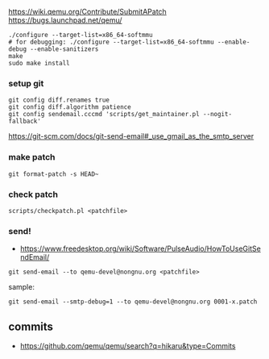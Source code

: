 https://wiki.qemu.org/Contribute/SubmitAPatch
https://bugs.launchpad.net/qemu/

```
./configure --target-list=x86_64-softmmu
# for debugging: ./configure --target-list=x86_64-softmmu --enable-debug --enable-sanitizers
make
sudo make install
```

### setup git
```
git config diff.renames true
git config diff.algorithm patience
git config sendemail.cccmd 'scripts/get_maintainer.pl --nogit-fallback'
```

https://git-scm.com/docs/git-send-email#_use_gmail_as_the_smtp_server

### make patch
```
git format-patch -s HEAD~
```

### check patch
```
scripts/checkpatch.pl <patchfile>
```

### send!
- https://www.freedesktop.org/wiki/Software/PulseAudio/HowToUseGitSendEmail/
```
git send-email --to qemu-devel@nongnu.org <patchfile>
```

sample:
```
git send-email --smtp-debug=1 --to qemu-devel@nongnu.org 0001-x.patch
```

## commits

- https://github.com/qemu/qemu/search?q=hikaru&type=Commits
